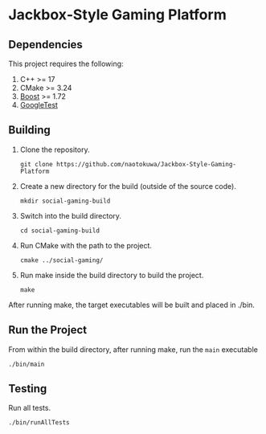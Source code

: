# Jackbox‑Style Gaming Platform

## Dependencies
This project requires the following:

1. C++ >= 17
2. CMake >= 3.24
3. [Boost](https://www.boost.org/users/download/) >= 1.72
4. [GoogleTest](https://github.com/google/googletest)

## Building
1. Clone the repository.
    ```
    git clone https://github.com/naotokuwa/Jackbox-Style-Gaming-Platform
    ```

2. Create a new directory for the build (outside of the source code).
    ```
    mkdir social-gaming-build
    ```

3. Switch into the build directory.
    ```
    cd social-gaming-build
    ```

4. Run CMake with the path to the project.
    ```
    cmake ../social-gaming/
    ```

5. Run make inside the build directory to build the project.
    ```
    make
    ```
After running make, the target executables will be built and placed in ./bin.

## Run the Project
From within the build directory, after running make, run the `main` executable
```
./bin/main
```

## Testing
Run all tests.
```
./bin/runAllTests
```